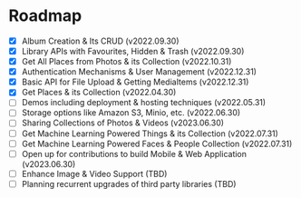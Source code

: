# Roadmap

- [x] Album Creation & Its CRUD (v2022.09.30)
- [x] Library APIs with Favourites, Hidden & Trash (v2022.09.30)
- [x] Get All Places from Photos & its Collection (v2022.10.31)
- [x] Authentication Mechanisms & User Management (v2022.12.31)
- [x] Basic API for File Upload & Getting MediaItems (v2022.12.31)
- [x] Get Places & its Collection (v2022.04.30)
- [ ] Demos including deployment & hosting techniques (v2022.05.31)
- [ ] Storage options like Amazon S3, Minio, etc. (v2022.06.30)
- [ ] Sharing Collections of Photos & Videos (v2023.06.30)
- [ ] Get Machine Learning Powered Things & its Collection (v2022.07.31)
- [ ] Get Machine Learning Powered Faces & People Collection (v2022.07.31)
- [ ] Open up for contributions to build Mobile & Web Application (v2023.06.30)
- [ ] Enhance Image & Video Support (TBD)
- [ ] Planning recurrent upgrades of third party libraries (TBD)
